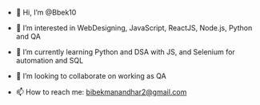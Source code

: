 - 👋 Hi, I’m @Bbek10
  
- 👀 I’m interested in WebDesigning, JavaScript, ReactJS, Node.js, Python and QA
  
- 🌱 I’m currently learning Python and DSA with JS, and Selenium for automation and SQL
  
- 💞️ I’m looking to collaborate on working as QA
  
- 📫 How to reach me: bibekmanandhar2@gmail.com

<!---
Bbek10/Bbek10 is a ✨ special ✨ repository because its `README.md` (this file) appears on your GitHub profile.
You can click the Preview link to take a look at your changes.
--->
